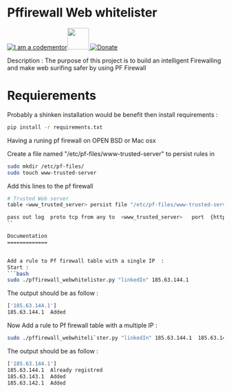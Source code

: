 # Pffirewall Web whitelister
<a href="http://bitly.com/2grT54q"><img src="https://cdn.codementor.io/badges/i_am_a_codementor_dark.svg" alt="I am a codementor" style="max-width:100%"/></a><a href="http://bitly.com/2grT54q"><img src="http://www.shinken-monitoring.org/img/LogoFrameworkBlack.png" height="50"> 
 [![Donate](https://www.paypalobjects.com/en_US/i/btn/btn_donateCC_LG.gif)](https://www.paypal.com/cgi-bin/webscr?cmd=_s-xclick&hosted_button_id=WX4EKLLLV49WG)


Description : The purpose of this project is to build an intelligent Firewalling and make web surifing safer by using PF Firewall  


Requierements
================
Probably a shinken installation would be benefit 
then install requirements :
```bash
pip install -r requirements.txt 
```
Having a runing pf firewall on OPEN BSD or Mac osx

Create a file named "/etc/pf-files/www-trusted-server" to persist rules in 

```bash
sudo mkdir /etc/pf-files/
sudo touch www-trusted-server
```

Add this lines to the pf firewall 

```bash
# Trusted Web server
table <www_trusted_server> persist file "/etc/pf-files/www-trusted-server"

pass out log  proto tcp from any to  <www_trusted_server>   port  {https,https } keep state
``

Documentation
=============


Add a rule to Pf firewall table with a single IP  : 
Start : 
```bash
sudo ./pffirewall_webwhitelister.py "linkedIn" 185.63.144.1
```
The output should be as follow : 
```bash
['185.63.144.1']
185.63.144.1  Added

```

Now Add a rule to Pf firewall table with a multiple  IP  :
```bash
sudo ./pffirewall_webwhiteli`ster.py "linkedIn" 185.63.144.1  185.63.143.1 185.63.142.1
```
The output should be as follow : 
```bash
['185.63.144.1']
185.63.144.1  Already registred
185.63.143.1  Added
185.63.142.1  Added

```


